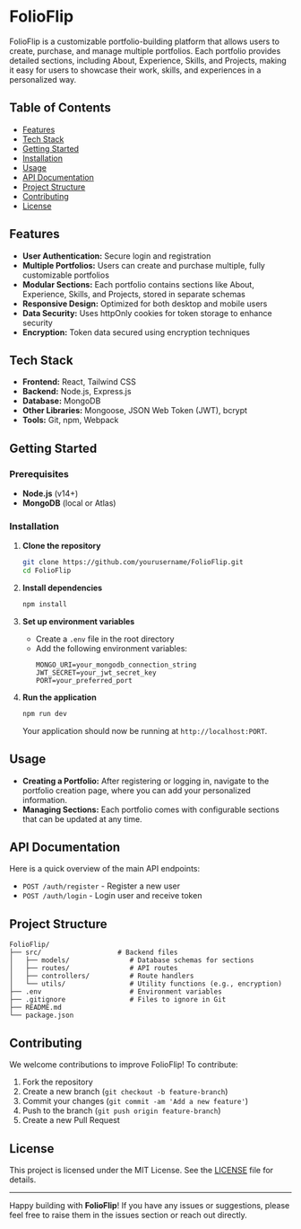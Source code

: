 
# FolioFlip

FolioFlip is a customizable portfolio-building platform that allows users to create, purchase, and manage multiple portfolios. Each portfolio provides detailed sections, including About, Experience, Skills, and Projects, making it easy for users to showcase their work, skills, and experiences in a personalized way.

## Table of Contents
- [Features](#features)
- [Tech Stack](#tech-stack)
- [Getting Started](#getting-started)
- [Installation](#installation)
- [Usage](#usage)
- [API Documentation](#api-documentation)
- [Project Structure](#project-structure)
- [Contributing](#contributing)
- [License](#license)

## Features
- **User Authentication:** Secure login and registration
- **Multiple Portfolios:** Users can create and purchase multiple, fully customizable portfolios
- **Modular Sections:** Each portfolio contains sections like About, Experience, Skills, and Projects, stored in separate schemas
- **Responsive Design:** Optimized for both desktop and mobile users
- **Data Security:** Uses httpOnly cookies for token storage to enhance security
- **Encryption:** Token data secured using encryption techniques

## Tech Stack
- **Frontend:** React, Tailwind CSS
- **Backend:** Node.js, Express.js
- **Database:** MongoDB
- **Other Libraries:** Mongoose, JSON Web Token (JWT), bcrypt
- **Tools:** Git, npm, Webpack

## Getting Started
### Prerequisites
- **Node.js** (v14+)
- **MongoDB** (local or Atlas)

### Installation
1. **Clone the repository**
   ```bash
   git clone https://github.com/yourusername/FolioFlip.git
   cd FolioFlip
   ```

2. **Install dependencies**
   ```bash
   npm install
   ```

3. **Set up environment variables**
   - Create a `.env` file in the root directory
   - Add the following environment variables:
     ```plaintext
     MONGO_URI=your_mongodb_connection_string
     JWT_SECRET=your_jwt_secret_key
     PORT=your_preferred_port
     ```

4. **Run the application**
   ```bash
   npm run dev
   ```

   Your application should now be running at `http://localhost:PORT`.

## Usage
- **Creating a Portfolio:** After registering or logging in, navigate to the portfolio creation page, where you can add your personalized information.
- **Managing Sections:** Each portfolio comes with configurable sections that can be updated at any time.

## API Documentation
Here is a quick overview of the main API endpoints:
- `POST /auth/register` - Register a new user
- `POST /auth/login` - Login user and receive token

## Project Structure
```plaintext
FolioFlip/
├── src/                   # Backend files
│   ├── models/               # Database schemas for sections
│   ├── routes/               # API routes
│   ├── controllers/          # Route handlers
│   └── utils/                # Utility functions (e.g., encryption)
├── .env                      # Environment variables
├── .gitignore                # Files to ignore in Git
├── README.md
└── package.json
```

## Contributing
We welcome contributions to improve FolioFlip! To contribute:
1. Fork the repository
2. Create a new branch (`git checkout -b feature-branch`)
3. Commit your changes (`git commit -am 'Add a new feature'`)
4. Push to the branch (`git push origin feature-branch`)
5. Create a new Pull Request

## License
This project is licensed under the MIT License. See the [LICENSE](LICENSE) file for details.

---

Happy building with **FolioFlip**! If you have any issues or suggestions, please feel free to raise them in the issues section or reach out directly.

